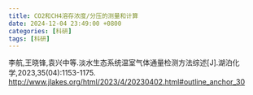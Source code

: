 ```yaml
---
title: CO2和CH4溶存浓度/分压的测量和计算
date: 2024-12-04 23:49:00 +0800
categories: [科研]
tags: [科研]
---
```


李航,王晓锋,袁兴中等.淡水生态系统温室气体通量检测方法综述[J].湖泊化学,2023,35(04):1153-1175.
http://www.jlakes.org/html/2023/4/20230402.html#outline_anchor_30
